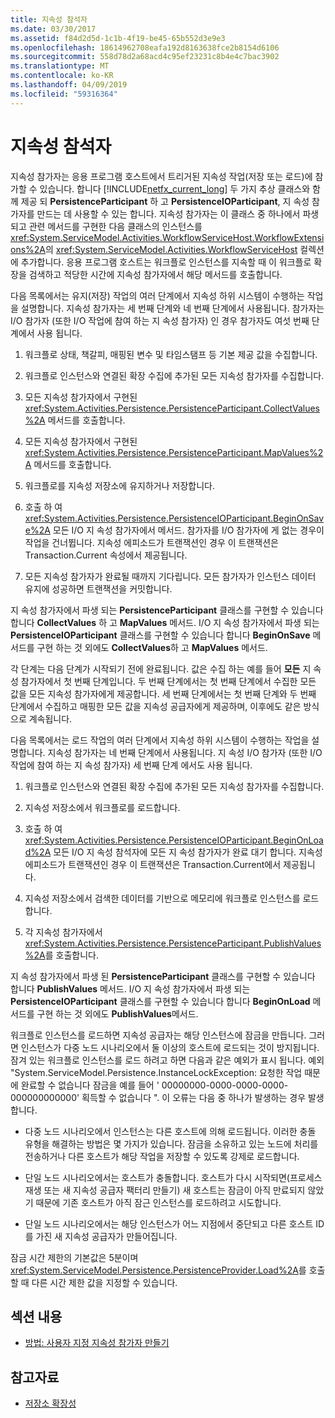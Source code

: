 ```yaml
---
title: 지속성 참석자
ms.date: 03/30/2017
ms.assetid: f84d2d5d-1c1b-4f19-be45-65b552d3e9e3
ms.openlocfilehash: 18614962708eafa192d8163638fce2b8154d6106
ms.sourcegitcommit: 558d78d2a68acd4c95ef23231c8b4e4c7bac3902
ms.translationtype: MT
ms.contentlocale: ko-KR
ms.lasthandoff: 04/09/2019
ms.locfileid: "59316364"
---
```

# <a name="persistence-participants"></a>지속성 참석자
지속성 참가자는 응용 프로그램 호스트에서 트리거된 지속성 작업(저장 또는 로드)에 참가할 수 있습니다. 합니다 [!INCLUDE[netfx_current_long](../../../includes/netfx-current-long-md.md)] 두 가지 추상 클래스와 함께 제공 되 **PersistenceParticipant** 하 고 **PersistenceIOParticipant**, 지 속성 참가자를 만드는 데 사용할 수 있는 합니다. 지속성 참가자는 이 클래스 중 하나에서 파생되고 관련 메서드를 구현한 다음 클래스의 인스턴스를 <xref:System.ServiceModel.Activities.WorkflowServiceHost.WorkflowExtensions%2A>의 <xref:System.ServiceModel.Activities.WorkflowServiceHost> 컬렉션에 추가합니다. 응용 프로그램 호스트는 워크플로 인스턴스를 지속할 때 이 워크플로 확장을 검색하고 적당한 시간에 지속성 참가자에서 해당 메서드를 호출합니다.  
  
 다음 목록에서는 유지(저장) 작업의 여러 단계에서 지속성 하위 시스템이 수행하는 작업을 설명합니다. 지속성 참가자는 세 번째 단계와 네 번째 단계에서 사용됩니다. 참가자는 I/O 참가자 (또한 I/O 작업에 참여 하는 지 속성 참가자) 인 경우 참가자도 여섯 번째 단계에서 사용 됩니다.  
  
1. 워크플로 상태, 책갈피, 매핑된 변수 및 타임스탬프 등 기본 제공 값을 수집합니다.  
  
2. 워크플로 인스턴스와 연결된 확장 수집에 추가된 모든 지속성 참가자를 수집합니다.  
  
3. 모든 지속성 참가자에서 구현된 <xref:System.Activities.Persistence.PersistenceParticipant.CollectValues%2A> 메서드를 호출합니다.  
  
4. 모든 지속성 참가자에서 구현된 <xref:System.Activities.Persistence.PersistenceParticipant.MapValues%2A> 메서드를 호출합니다.  
  
5. 워크플로를 지속성 저장소에 유지하거나 저장합니다.  
  
6. 호출 하 여 <xref:System.Activities.Persistence.PersistenceIOParticipant.BeginOnSave%2A> 모든 I/O 지 속성 참가자에서 메서드. 참가자를 I/O 참가자에 게 없는 경우이 작업을 건너뜁니다. 지속성 에피소드가 트랜잭션인 경우 이 트랜잭션은 Transaction.Current 속성에서 제공됩니다.  
  
7. 모든 지속성 참가자가 완료될 때까지 기다립니다. 모든 참가자가 인스턴스 데이터 유지에 성공하면 트랜잭션을 커밋합니다.  
  
 지 속성 참가자에서 파생 되는 **PersistenceParticipant** 클래스를 구현할 수 있습니다 합니다 **CollectValues** 하 고 **MapValues** 메서드. I/O 지 속성 참가자에서 파생 되는 **PersistenceIOParticipant** 클래스를 구현할 수 있습니다 합니다 **BeginOnSave** 메서드를 구현 하는 것 외에도 **CollectValues**하 고 **MapValues** 메서드.  
  
 각 단계는 다음 단계가 시작되기 전에 완료됩니다. 값은 수집 하는 예를 들어 **모든** 지 속성 참가자에서 첫 번째 단계입니다. 두 번째 단계에서는 첫 번째 단계에서 수집한 모든 값을 모든 지속성 참가자에게 제공합니다. 세 번째 단계에서는 첫 번째 단계와 두 번째 단계에서 수집하고 매핑한 모든 값을 지속성 공급자에게 제공하며, 이후에도 같은 방식으로 계속됩니다.  
  
 다음 목록에서는 로드 작업의 여러 단계에서 지속성 하위 시스템이 수행하는 작업을 설명합니다. 지속성 참가자는 네 번째 단계에서 사용됩니다. 지 속성 I/O 참가자 (또한 I/O 작업에 참여 하는 지 속성 참가자) 세 번째 단계 에서도 사용 됩니다.  
  
1. 워크플로 인스턴스와 연결된 확장 수집에 추가된 모든 지속성 참가자를 수집합니다.  
  
2. 지속성 저장소에서 워크플로를 로드합니다.  
  
3. 호출 하 여 <xref:System.Activities.Persistence.PersistenceIOParticipant.BeginOnLoad%2A> 모든 I/O 지 속성 참석자에 모든 지 속성 참가자가 완료 대기 합니다. 지속성 에피소드가 트랜잭션인 경우 이 트랜잭션은 Transaction.Current에서 제공됩니다.  
  
4. 지속성 저장소에서 검색한 데이터를 기반으로 메모리에 워크플로 인스턴스를 로드합니다.  
  
5. 각 지속성 참가자에서 <xref:System.Activities.Persistence.PersistenceParticipant.PublishValues%2A>를 호출합니다.  
  
 지 속성 참가자에서 파생 된 **PersistenceParticipant** 클래스를 구현할 수 있습니다 합니다 **PublishValues** 메서드. I/O 지 속성 참가자에서 파생 되는 **PersistenceIOParticipant** 클래스를 구현할 수 있습니다 합니다 **BeginOnLoad** 메서드를 구현 하는 것 외에도 **PublishValues**메서드.  
  
 워크플로 인스턴스를 로드하면 지속성 공급자는 해당 인스턴스에 잠금을 만듭니다. 그러면 인스턴스가 다중 노드 시나리오에서 둘 이상의 호스트에 로드되는 것이 방지됩니다. 잠겨 있는 워크플로 인스턴스를 로드 하려고 하면 다음과 같은 예외가 표시 됩니다. 예외 "System.ServiceModel.Persistence.InstanceLockException: 요청한 작업 때문에 완료할 수 없습니다 잠금을 예를 들어 ' 00000000-0000-0000-0000-000000000000' 획득할 수 없습니다 ". 이 오류는 다음 중 하나가 발생하는 경우 발생합니다.  
  
-   다중 노드 시나리오에서 인스턴스는 다른 호스트에 의해 로드됩니다.  이러한 충돌 유형을 해결하는 방법은 몇 가지가 있습니다. 잠금을 소유하고 있는 노드에 처리를 전송하거나 다른 호스트가 해당 작업을 저장할 수 있도록 강제로 로드합니다.  
  
-   단일 노드 시나리오에서는 호스트가 충돌합니다.  호스트가 다시 시작되면(프로세스 재생 또는 새 지속성 공급자 팩터리 만들기) 새 호스트는 잠금이 아직 만료되지 않았기 때문에 기존 호스트가 아직 잠근 인스턴스를 로드하려고 시도합니다.  
  
-   단일 노드 시나리오에서는 해당 인스턴스가 어느 지점에서 중단되고 다른 호스트 ID를 가진 새 지속성 공급자가 만들어집니다.  
  
 잠금 시간 제한의 기본값은 5분이며 <xref:System.ServiceModel.Persistence.PersistenceProvider.Load%2A>를 호출할 때 다른 시간 제한 값을 지정할 수 있습니다.  
  
## <a name="in-this-section"></a>섹션 내용  
  
-   [방법: 사용자 지정 지속성 참가자 만들기](how-to-create-a-custom-persistence-participant.md)  
  
## <a name="see-also"></a>참고자료

- [저장소 확장성](store-extensibility.md)
